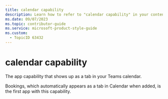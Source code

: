 ```yaml
---
title: calendar capability
description: Learn how to refer to "calendar capability" in your content.
ms.date: 09/07/2023
ms.topic: contributor-guide
ms.service: microsoft-product-style-guide
ms.custom:
  - TopicID 63432
---
```



# calendar capability

The app capability that shows up as a tab in your Teams calendar. 

Bookings, which automatically appears as a tab in Calendar when added, is the first app with this capability.

